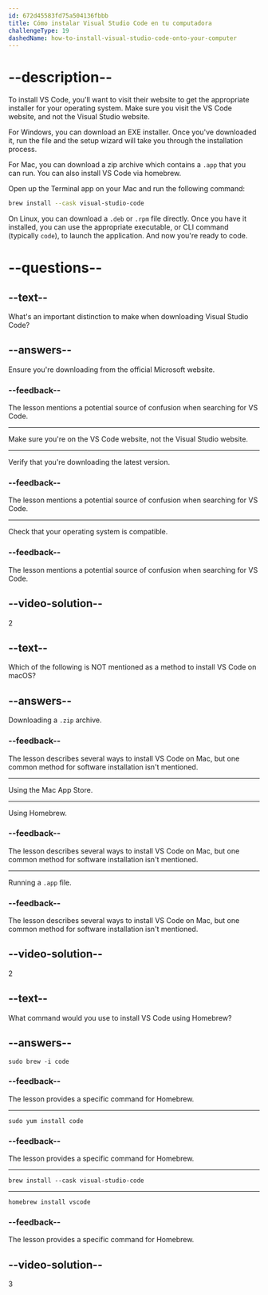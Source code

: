 ```yaml
---
id: 672d45583fd75a504136fbbb
title: Cómo instalar Visual Studio Code en tu computadora
challengeType: 19
dashedName: how-to-install-visual-studio-code-onto-your-computer
---
```


# --description--

To install VS Code, you'll want to visit their website to get the appropriate installer for your operating system. Make sure you visit the VS Code website, and not the Visual Studio website.

For Windows, you can download an EXE installer. Once you've downloaded it, run the file and the setup wizard will take you through the installation process.

For Mac, you can download a zip archive which contains a `.app` that you can run. You can also install VS Code via homebrew.

Open up the Terminal app on your Mac and run the following command:

```sh
brew install --cask visual-studio-code
```

On Linux, you can download a `.deb` or `.rpm` file directly. Once you have it installed, you can use the appropriate executable, or CLI command (typically `code`), to launch the application. And now you're ready to code.

# --questions--

## --text--

What's an important distinction to make when downloading Visual Studio Code?

## --answers--

Ensure you're downloading from the official Microsoft website.

### --feedback--

The lesson mentions a potential source of confusion when searching for VS Code.

---

Make sure you're on the VS Code website, not the Visual Studio website.

---

Verify that you're downloading the latest version.

### --feedback--

The lesson mentions a potential source of confusion when searching for VS Code.

---

Check that your operating system is compatible.

### --feedback--

The lesson mentions a potential source of confusion when searching for VS Code.

## --video-solution--

2

## --text--

Which of the following is NOT mentioned as a method to install VS Code on macOS?

## --answers--

Downloading a `.zip` archive.

### --feedback--

The lesson describes several ways to install VS Code on Mac, but one common method for software installation isn't mentioned.

---

Using the Mac App Store.

---

Using Homebrew.

### --feedback--

The lesson describes several ways to install VS Code on Mac, but one common method for software installation isn't mentioned.

---

Running a `.app` file.

### --feedback--

The lesson describes several ways to install VS Code on Mac, but one common method for software installation isn't mentioned.

## --video-solution--

2

## --text--

What command would you use to install VS Code using Homebrew?

## --answers--

`sudo brew -i code`

### --feedback--

The lesson provides a specific command for Homebrew.

---

`sudo yum install code`

### --feedback--

The lesson provides a specific command for Homebrew.

---

`brew install --cask visual-studio-code`

---

`homebrew install vscode`

### --feedback--

The lesson provides a specific command for Homebrew.

## --video-solution--

3
